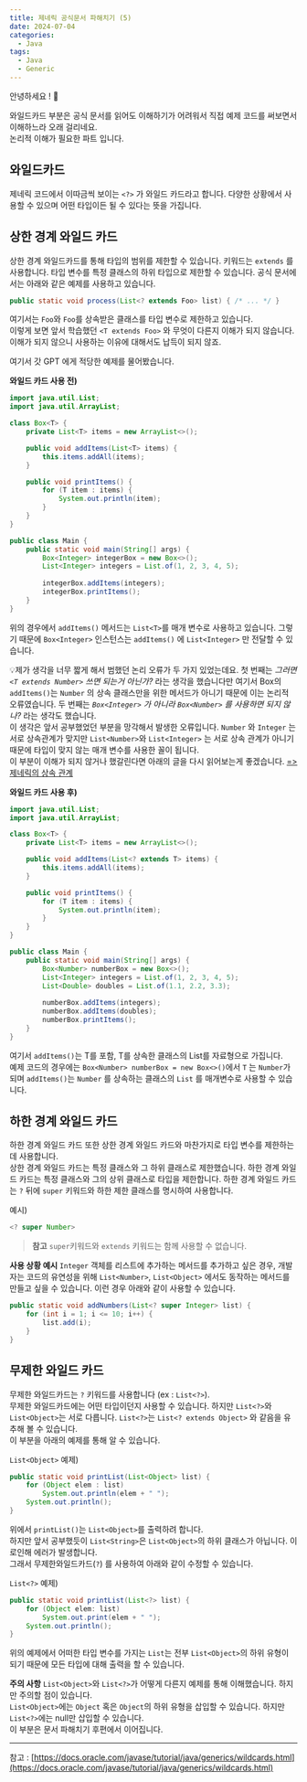 ```yaml
---
title: 제네릭 공식문서 파해치기 (5)
date: 2024-07-04
categories:
  - Java
tags:
  - Java
  - Generic
---
```

안녕하세요 ! 🐸

와일드카드 부분은 공식 문서를 읽어도 이해하기가 어려워서 직접 예제 코드를 써보면서 이해하느라 오래 걸리네요.  
논리적 이해가 필요한 파트 입니다.

## 와일드카드

제네릭 코드에서 이따금씩 보이는 `<?>` 가 와일드 카드라고 합니다.  다양한 상황에서 사용할 수 있으며 어떤 타입이든 될 수 있다는 뜻을 가집니다.

## 상한 경계 와일드 카드
상한 경계 와일드카드를 통해 타입의 범위를 제한할 수 있습니다. 키워드는 `extends` 를 사용합니다.  타입 변수를 특정 클래스의 하위 타입으로 제한할 수 있습니다.
공식 문서에서는 아래와 같은 예제를 사용하고 있습니다.
```java
public static void process(List<? extends Foo> list) { /* ... */ }
```
여기서는 `Foo`와 `Foo`를 상속받은 클래스를 타입 변수로 제한하고 있습니다.  
이렇게 보면 앞서 학습했던 `<T extends Foo>` 와 무엇이 다른지 이해가 되지 않습니다.  이해가 되지 않으니 사용하는 이유에 대해서도 납득이 되지 않죠.  

여기서 갓 GPT 에게 적당한 예제를 물어봤습니다.

**와일드 카드 사용 전)**
```java
import java.util.List;
import java.util.ArrayList;

class Box<T> {
    private List<T> items = new ArrayList<>();

    public void addItems(List<T> items) {
        this.items.addAll(items);
    }

    public void printItems() {
        for (T item : items) {
            System.out.println(item);
        }
    }
}

public class Main {
    public static void main(String[] args) {
        Box<Integer> integerBox = new Box<>();
        List<Integer> integers = List.of(1, 2, 3, 4, 5);
        
        integerBox.addItems(integers);
        integerBox.printItems();
    }
}

```
위의 경우에서 `addItems()` 메서드는 `List<T>`를 매개 변수로 사용하고 있습니다. 그렇기 때문에 `Box<Integer>` 인스턴스는 `addItems()` 에 `List<Integer>` 만 전달할 수 있습니다.  


💡제가 생각을 너무 짧게 해서 범했던 논리 오류가 두 가지 있었는데요.
첫 번째는
*그러면 `<T extends Number>` 쓰면 되는거 아닌가?*  라는 생각을 했습니다만 여기서 Box의 `addItems()`는 `Number` 의 상속 클래스만을 위한 메서드가 아니기 때문에 이는 논리적 오류였습니다.
두 번째는
*`Box<Integer>` 가 아니라 `Box<Number>` 를 사용하면 되지 않나?* 라는 생각도 했습니다.  
이 생각은 앞서 공부했었던 부분을 망각해서 발생한 오류입니다. `Number` 와 `Integer` 는 서로 상속관계가 맞지만 `List<Number>`와 `List<Integer>` 는 서로 상속 관계가 아니기 때문에 타입이 맞지 않는 매개 변수를 사용한 꼴이 됩니다.  
이 부분이 이해가 되지 않거나 했갈린다면 아래의 글을 다시 읽어보는게 좋겠습니다.
[=>제네릭의 상속 관계](https://codingkermit.github.io/posts/Generic-part-fourth/)  


**와일드 카드 사용 후)**
```java
import java.util.List;
import java.util.ArrayList;

class Box<T> {
    private List<T> items = new ArrayList<>();

    public void addItems(List<? extends T> items) {
        this.items.addAll(items);
    }

    public void printItems() {
        for (T item : items) {
            System.out.println(item);
        }
    }
}

public class Main {
    public static void main(String[] args) {
        Box<Number> numberBox = new Box<>();
        List<Integer> integers = List.of(1, 2, 3, 4, 5);
        List<Double> doubles = List.of(1.1, 2.2, 3.3);
        
        numberBox.addItems(integers);
        numberBox.addItems(doubles);
        numberBox.printItems();
    }
}

```

여기서 `addItems()`는 T를 포함, T를 상속한 클래스의 List를 자료형으로 가집니다.  
예제 코드의 경우에는
`Box<Number> numberBox = new Box<>()`에서 `T` 는 `Number`가 되며 `addItems()`는 `Number` 를 상속하는 클래스의 `List` 를 매개변수로 사용할 수 있습니다.

## 하한 경계 와일드 카드
하한 경계 와일드 카드 또한 상한 경계 와일드 카드와 마찬가지로 타입 변수를 제한하는데 사용합니다.  
상한 경계 와일드 카드는 특정 클래스와 그 하위 클래스로 제한했습니다. 하한 경계 와일드 카드는 특정 클래스와 그의 상위 클래스로 타입을 제한합니다.
하한 경계 와일드 카드는 `?` 뒤에 `super` 키워드와 하한 제한 클래스를 명시하여 사용합니다. 

예시)
```java
<? super Number>
```

>**참고**
>`super`키워드와 `extends` 키워드는 함께 사용할 수 없습니다.

**사용 상황 예시**
`Integer` 객체를 리스트에 추가하는 메서드를 추가하고 싶은 경우, 개발자는 코드의 유연성을 위해 `List<Number>`, `List<Object>` 에서도 동작하는 메서드를 만들고 싶을 수 있습니다. 이런 경우 아래와 같이 사용할 수 있습니다.
```java
public static void addNumbers(List<? super Integer> list) { 
    for (int i = 1; i <= 10; i++) { 
        list.add(i); 
    } 
}
```

## 무제한 와일드 카드
무제한 와일드카드는 `?` 키워드를 사용합니다 (ex : `List<?>`).  
무제한 와일드카드에는 어떤 타입이던지 사용할 수 있습니다.  하지만 `List<?>`와 `List<Object>`는 서로 다릅니다.  `List<?>`는 `List<? extends Object>` 와 같음을 유추해 볼 수 있습니다.  
이 부분을 아래의 예제를 통해 알 수 있습니다.  

`List<Object>` 예제)
```java
public static void printList(List<Object> list) {
    for (Object elem : list)
        System.out.println(elem + " ");
    System.out.println();
}
```
위에서 `printList()`는 `List<Object>`를 출력하려 합니다.  
하지만 앞서 공부했듯이 `List<String>`은 `List<Object>`의 하위 클래스가 아닙니다.  이로인해 에러가 발생합니다.  
그래서 무제한와일드카드(`?`) 를 사용하여 아래와 같이 수정할 수 있습니다.

`List<?>` 예제)
```java
public static void printList(List<?> list) {
    for (Object elem: list)
        System.out.print(elem + " ");
    System.out.println();
}
```
위의 예제에서 어떠한 타입 변수를 가지는 `List`는 전부 `List<Object>`의 하위 유형이 되기 때문에 모든 타입에 대해 출력을 할 수 있습니다.  

**주의 사항**
`List<Object>`와 `List<?>`가 어떻게 다른지 예제를 통해 이해했습니다. 하지만 주의할 점이 있습니다.  
`List<Object>`에는 `Object` 혹은 `Object`의 하위 유형을 삽입할 수 있습니다.  하지만 `List<?>`에는 null만 삽입할 수 있습니다.  
이 부분은 문서 파해치기 후편에서 이어집니다.

---
참고  : [https://docs.oracle.com/javase/tutorial/java/generics/wildcards.html](https://docs.oracle.com/javase/tutorial/java/generics/wildcards.html)  